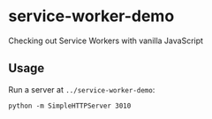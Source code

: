 # service-worker-demo

Checking out Service Workers with vanilla JavaScript

## Usage

Run a server at `../service-worker-demo`:

```
python -m SimpleHTTPServer 3010
```
